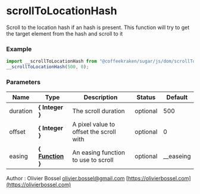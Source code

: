 # scrollToLocationHash

Scroll to the location hash if an hash is present.
This function will try to get the target element from the hash and scroll to it

### Example

```js
import __scrollToLocationHash from "@coffeekraken/sugar/js/dom/scrollToLocationHash";
__scrollToLocationHash(500, 0);
```

### Parameters

| Name     | Type                                                                                                       | Description                             | Status   | Default     |
| -------- | ---------------------------------------------------------------------------------------------------------- | --------------------------------------- | -------- | ----------- |
| duration | **{ Integer }**                                                                                            | The scroll duration                     | optional | 500         |
| offset   | **{ Integer }**                                                                                            | A pixel value to offset the scroll with | optional | 0           |
| easing   | **{ [Function](https://developer.mozilla.org/fr/docs/Web/JavaScript/Reference/Objets_globaux/Function) }** | An easing function to use to scroll     | optional | \_\_easeing |

Author : Olivier Bossel [olivier.bossel@gmail.com](mailto:olivier.bossel@gmail.com) [https://olivierbossel.com](https://olivierbossel.com)
